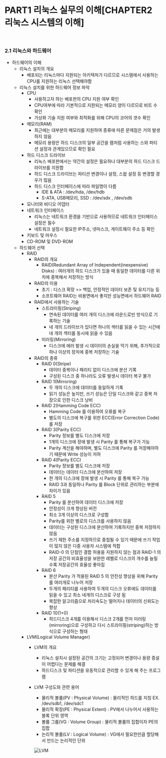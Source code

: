 # PART1 리눅스 실무의 이해[CHAPTER2 리눅스 시스템의 이해]


<br>


### 2.1 리눅스와 하드웨어

- 하드웨어의 이해
    - 리눅스 설치의 개요
        - 배포되는 리눅스마다 지원되는 아키텍처가 다르므로 시스템에서 사용하는 CPU를 지원하는 리눅스 선택해야함
    - 리눅스 설치를 위한 하드웨어 정보 파악
        - CPU
            - 사용하고자 하는 배포판의 CPU 지원 여부 확인
            - CPU여부에 따라 기본적으로 지원되는 메모리 양이 다르므로 비트 수 확인
            - 가상화 기술 지원 여부와 최적화를 위해 CPU의 코어의 갯수 확인
        - 메모리(RAM)
            - 최근에는 대부분의 메모리를 지원하여 종류애 따른 문제점은 거의 발생하지 않음
            - 메모리 용량은 하드 디스크의 일부 공간을 램처럼 사용하는 스와 파티션 설정과 관계있으므로 확인 필요
        - 하드 디스크 드라이브
            - 리눅스 배포판에서는 약간의 설정은 필요하나 대부분의 하드 디스크 드라이브를 지원함
            - 하드 디스크 드라이브는 파티션 변경이나 설정, 스왑 설정 등 변경할 경우가 많음
            - 하드 디스크 인터페이스에 따라 파일명이 다름
                - IDE & ATA : /dev/hda, /dev/hdb
                - S-ATA, USB메모리, SSD : /dev/sdx , /dev/sdb
        - 모니터와 비디오 어댑터
        - 네트워크 인터페이스
            - 리눅스는 네트워크 환경을 기반으로 사용하므로 네트워크 인터페이스 설정은 필수
            - 네트워크 설정시 필요한 IP주소, 넷마스크, 게이트웨이 주소 등 확인
        - 키보드 및 마우스
        - CD-ROM 및 DVD-ROM
    - 하드웨어 선택
        - RAID
            - RAID의 개요
                - RAID(Redundant Array of Independent(inexpensive) Disks) : 여러개의 하드 디스크가 있을 때 동일한 데이터를 다른 위치에 중복해서 저장하는 방식 
            - RAID의 이용
                - 초기 : 디스크 확장 >> 백업, 안정적인 데이터 보존 및 유지기능 등 
                - 소프트웨어 RAID는 비용면에서 좋지만 성능면에서 하드웨어 RAID
            - RAID에서 사용하는 기술
                - 스트라이핑(Striping) 
                    - 연속된 데이터를 여러 개의 디스크에 라운드로빈 방식으로 기록하는 기술
                    - 네 개의 드라이브가 있다면 하나의 섹터를 읽을 수 있는 시간에 네 개의 섹터를 동시에 읽을 수 있음
                - 미러링(Mirroring)
                    - 디스크에 에러 발생 시 데이터의 손실을 막기 위해, 추가적으로 하나 이상의 장치에 중복 저장하는 기술     
            - RAID의 종류
                - RAID 0(Stripe)
                    - 데이터 중복이나 패리티 없이 디스크에 분산 기록
                    - 구성된 디스크 중 하나라도 오류 발생시 데이터 복구 불가
                - RAID 1(Mirroring)
                    - 두 개의 디스크에 데이터를 동일하게 기록
                    - 읽기 성능은 높지만, 쓰기 성능은 단일 디스크와 같고 중복 저장으로 인한 디스크 낭비
                - RAID 2(Hamming Code ECC)
                    - Hamming Code 를 이용하여 오류를 복구
                    - 별도의 디스크에 복구를 위한 ECC(Error Correction Code)를 저장
                - RAID 3(Parity ECC)
                    - Parity 정보를 별도 디스크에 저장
                    - 1개의 디스크에 장애 발생 시 Parity 를 통해 복구가 가능
                    - Parity 계산을 해야하며, 별도 디스크에 Parity 를 저장해야하기 때문에 Write 성능이 저하
                - RAID 4(Parity ECC)
                    - Parity 정보를 별도 디스크에 저장
                    - 데이터는 데이터 디스크에 분산하여 저장
                    - 한 개의 디스크에 장애 발생 시 Parity 를 통해 복구 가능
                    - RAID 3과 동일하나 Parity 를 Block 단위로 관리하는 부분에 차이가 있음
                - RAID 5
                    - Parity 를 분산하여 데이터 디스크에 저장
                    - 안정성이 크게 향상된 버전
                    - 최소 3개 이상의 디스크로 구성함 
                    - Parity를 위한 별로의 디스크를 사용하지 않음
                    - 데이터는 구성된 디스크에 분산하여 기록하지만 중복 저장하지 않음
                    - 쓰기 제한 주소를 지정하므로 중첩될 수 있기 때문에 쓰기 작업이 많지 않은 다중 사용자 시스템에 적합
                    - RAID-0 의 단점인 결합 허용을 지원하지 않는 점과 RAID-1 의 저장 공간의 비효율성을 보완한 레벨로 디스크의 개수를 늘릴수록 저장공간의 효율성 좋아짐
                - RAID 6
                    - 분산 Parity 가 적용된 RAID 5 의 안전성 향상을 위해 Parity 를 여러개로 나누어 저장
                    - 두개의 패리티를 사용하여 두개의 디스크 오류에도 데이터를 읽을 수 있고 최소 네개의 디스크로 구성 됨
                    - 복잡한 알고리즘으로 처리속도는 떨어지나 데이터의 신뢰도는 향상
                - RAID 10(1+0)
                    - 하드디스크 4개를 이용해서 디스크 2개를 먼저 미러링(mirroring)으로 구성하고 다시 스트라이핑(striping)하는 방식으로 구성하는 형태
        - LVM(Logical Volume Manager)
            - LVM의 개요
                - 리눅스 설치시 설정된 공간의 크기는 고정되어 변경이나 용량 증설이 어렵다는 문제를 해결
                - 하드디스크 및 파티션을 유동적으로 관리할 수 있게 해 주는 프로그램
            - LVM 구성도와 관련 용어
                - 물리적 볼륨(PV : Physical Volume) : 물리적인 하드를 지칭 EX. /dev/sdb1, /dev/sdc1
                - 물리적 확장(PE : Physical Extent) : PV에서 나누어서 사용하는 블록 단위 영역
                - 볼륨 그룹(VG : Volume Group) : 물리적 볼륨의 집합이자 PE의 집합
                - 논리적 볼륨(LV : Logical Volume) : VG에서 필요한만큼 할당해서 만드는 논리적인 단위

                ![LVM](https://user-images.githubusercontent.com/93310395/221403631-91f198ff-244c-48c5-9fcd-1118a6d6d60a.png)



``` 
